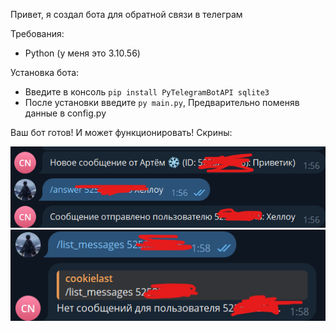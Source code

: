 Привет, я создал бота для обратной связи в телеграм

Требования:
- Python (у меня это 3.10.56)

Установка бота:
- Введите в консоль `pip install PyTelegramBotAPI sqlite3`
- После установки введите `py main.py`, Предварительно поменяв данные в config.py

Ваш бот готов! И может функционировать!
Скрины:
<div id="left" align="left">
  <img src="https://github.com/cookielast/feedback_bot/blob/main/screenshots/answer.png">
  <img src="https://github.com/cookielast/feedback_bot/blob/main/screenshots/list_mesages.png">
</div>
